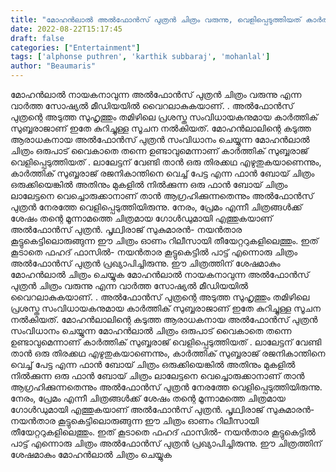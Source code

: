 ```yaml
---
title: "മോഹൻലാൽ അൽഫോൻസ് പുത്രൻ ചിത്രം വരുന്നു, വെളിപ്പെടുത്തിയത് കാർത്തിക് സുബ്ബരാജ്"
date: 2022-08-22T15:17:45
draft: false
categories: ["Entertainment"]
tags: ['alphonse puthren', 'karthik subbaraj', 'mohanlal']
author: "Beaumaris"
---
```


മോഹൻലാൽ നായകനാവുന്ന അൽഫോൻസ് പുത്രൻ ചിത്രം വരുന്നു എന്ന വാർത്ത സോഷ്യൽ മീഡിയയിൽ വൈറലാകുകയാണ്. . അൽഫോൻസ് പുത്രന്റെ അടുത്ത സുഹൃത്തും തമിഴിലെ പ്രശസ്ത സംവിധായകനുമായ കാർത്തിക് സുബ്ബരാജാണ് ഇതേ കുറിച്ചുള്ള സൂചന നൽകിയത്. മോഹൻലാലിന്റെ കടുത്ത ആരാധകനായ അൽഫോൻസ് പുത്രൻ സംവിധാനം ചെയ്യുന്ന മോഹൻലാൽ ചിത്രം ഒരുപാട് വൈകാതെ തന്നെ ഉണ്ടാവുമെന്നാണ് കാർത്തിക് സുബ്ബരാജ് വെളിപ്പെടുത്തിയത് . ലാലേട്ടന് വേണ്ടി താൻ ഒരു തിരക്കഥ എഴുതുകയാണെന്നും, കാർത്തിക് സുബ്ബരാജ് രജനികാന്തിനെ വെച്ച് പേട്ട എന്ന ഫാൻ ബോയ് ചിത്രം ഒരുക്കിയെങ്കിൽ അതിനും മുകളിൽ നിൽക്കുന്ന ഒരു ഫാൻ ബോയ് ചിത്രം ലാലേട്ടനെ വെച്ചൊരുക്കാനാണ് താൻ ആഗ്രഹിക്കുന്നതെന്നും അൽഫോൻസ് പുത്രൻ നേരത്തേ വെളിപ്പെടുത്തിയിരുന്നു. നേരം, പ്രേമം എന്നീ ചിത്രങ്ങൾക്ക് ശേഷം തന്റെ മൂന്നാമത്തെ ചിത്രമായ ഗോൾഡുമായി എത്തുകയാണ് അൽഫോൻസ് പുത്രൻ. പൃഥ്വിരാജ് സുകുമാരൻ- നയൻതാര കൂട്ടുകെട്ടിലൊരുങ്ങുന്ന ഈ ചിത്രം ഓണം റിലീസായി തീയേറ്ററുകളിലെത്തും. ഇത് കൂടാതെ ഫഹദ് ഫാസിൽ- നയൻ‌താര കൂട്ടുകെട്ടിൽ പാട്ട് എന്നൊരു ചിത്രം അൽഫോൻസ് പുത്രൻ പ്രഖ്യാപിച്ചിരുന്നു. ഈ ചിത്രത്തിന് ശേഷമാകും മോഹൻലാൽ ചിത്രം ചെയ്യുക
മോഹൻലാൽ നായകനാവുന്ന അൽഫോൻസ് പുത്രൻ ചിത്രം വരുന്നു എന്ന വാർത്ത സോഷ്യൽ മീഡിയയിൽ വൈറലാകുകയാണ്. . അൽഫോൻസ് പുത്രന്റെ അടുത്ത സുഹൃത്തും തമിഴിലെ പ്രശസ്ത സംവിധായകനുമായ കാർത്തിക് സുബ്ബരാജാണ് ഇതേ കുറിച്ചുള്ള സൂചന നൽകിയത്. മോഹൻലാലിന്റെ കടുത്ത ആരാധകനായ അൽഫോൻസ് പുത്രൻ സംവിധാനം ചെയ്യുന്ന മോഹൻലാൽ ചിത്രം ഒരുപാട് വൈകാതെ തന്നെ ഉണ്ടാവുമെന്നാണ് കാർത്തിക് സുബ്ബരാജ് വെളിപ്പെടുത്തിയത് . ലാലേട്ടന് വേണ്ടി താൻ ഒരു തിരക്കഥ എഴുതുകയാണെന്നും, കാർത്തിക് സുബ്ബരാജ് രജനികാന്തിനെ വെച്ച് പേട്ട എന്ന ഫാൻ ബോയ് ചിത്രം ഒരുക്കിയെങ്കിൽ അതിനും മുകളിൽ നിൽക്കുന്ന ഒരു ഫാൻ ബോയ് ചിത്രം ലാലേട്ടനെ വെച്ചൊരുക്കാനാണ് താൻ ആഗ്രഹിക്കുന്നതെന്നും അൽഫോൻസ് പുത്രൻ നേരത്തേ വെളിപ്പെടുത്തിയിരുന്നു. നേരം, പ്രേമം എന്നീ ചിത്രങ്ങൾക്ക് ശേഷം തന്റെ മൂന്നാമത്തെ ചിത്രമായ ഗോൾഡുമായി എത്തുകയാണ് അൽഫോൻസ് പുത്രൻ. പൃഥ്വിരാജ് സുകുമാരൻ- നയൻതാര കൂട്ടുകെട്ടിലൊരുങ്ങുന്ന ഈ ചിത്രം ഓണം റിലീസായി തീയേറ്ററുകളിലെത്തും. ഇത് കൂടാതെ ഫഹദ് ഫാസിൽ- നയൻ‌താര കൂട്ടുകെട്ടിൽ പാട്ട് എന്നൊരു ചിത്രം അൽഫോൻസ് പുത്രൻ പ്രഖ്യാപിച്ചിരുന്നു. ഈ ചിത്രത്തിന് ശേഷമാകും മോഹൻലാൽ ചിത്രം ചെയ്യുക
